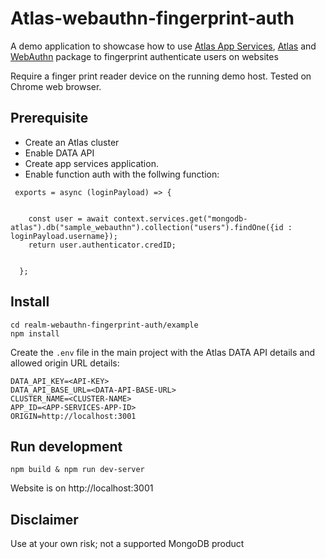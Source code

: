 # Atlas-webauthn-fingerprint-auth
A demo application to showcase how to use [Atlas App Services](https://www.mongodb.com/docs/atlas/app-services/), [Atlas](https://www.mongodb.com/atlas) and [WebAuthn](https://webauthn.guide/) package to fingerprint authenticate users on websites

Require a finger print reader device on the running demo host. Tested on Chrome web browser.

## Prerequisite
- Create an Atlas cluster
- Enable DATA API
- Create app services application.
- Enable function auth with the follwing function:
```
 exports = async (loginPayload) => {
 

    const user = await context.services.get("mongodb-atlas").db("sample_webauthn").collection("users").findOne({id : loginPayload.username});
    return user.authenticator.credID;


  };
```


## Install
```
cd realm-webauthn-fingerprint-auth/example
npm install
```

Create the `.env` file in the main project with the Atlas DATA API details and allowed origin URL details:
```
DATA_API_KEY=<API-KEY>
DATA_API_BASE_URL=<DATA-API-BASE-URL>
CLUSTER_NAME=<CLUSTER-NAME>
APP_ID=<APP-SERVICES-APP-ID>
ORIGIN=http://localhost:3001
```

## Run development
```
npm build & npm run dev-server
```

Website is on http://localhost:3001

## Disclaimer

Use at your own risk; not a supported MongoDB product
